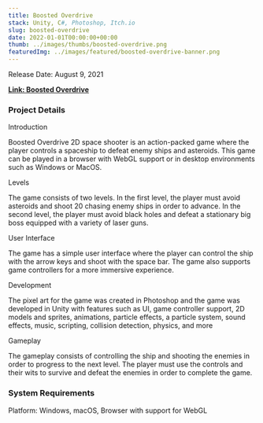 ```yaml
---
title: Boosted Overdrive
stack: Unity, C#, Photoshop, Itch.io
slug: boosted-overdrive
date: 2022-01-01T00:00:00+00:00
thumb: ../images/thumbs/boosted-overdrive.png
featuredImg: ../images/featured/boosted-overdrive-banner.png
---
```


Release Date: August 9, 2021

[**Link: Boosted Overdrive**](https://pablomarcel.itch.io/boosted-overdrive)

### Project Details

Introduction

Boosted Overdrive 2D space shooter is an action-packed game where the player controls a spaceship to defeat enemy ships and asteroids.
This game can be played in a browser with WebGL support or in desktop environments such as Windows or MacOS.

Levels

The game consists of two levels. In the first level, the player must avoid asteroids and shoot 20 chasing enemy ships in order to advance.
In the second level, the player must avoid black holes and defeat a stationary big boss equipped with a variety of laser guns.

User Interface

The game has a simple user interface where the player can control the ship with the arrow keys and shoot with the space bar.
The game also supports game controllers for a more immersive experience.

Development

The pixel art for the game was created in Photoshop and the game was developed in Unity with features such as UI, game controller support, 2D models and sprites, animations, particle effects, a particle system, sound effects, music, scripting, collision detection, physics, and more

Gameplay

The gameplay consists of controlling the ship and shooting the enemies in order to progress to the next level.
The player must use the controls and their wits to survive and defeat the enemies in order to complete the game.

### System Requirements

Platform: Windows, macOS, Browser with support for WebGL
